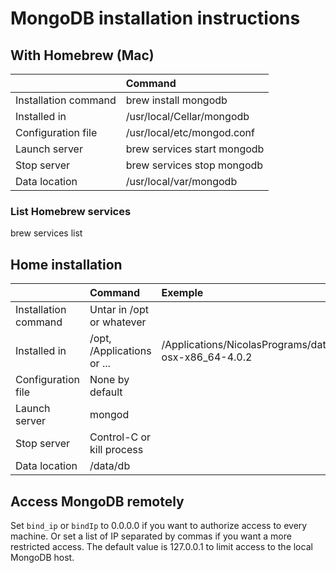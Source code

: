 
# MongoDB installation instructions
## With Homebrew (Mac)

|                           |           Command           |
| :------------------------ | :-------------------------- |
| Installation command      | brew install mongodb        |
| Installed in              | /usr/local/Cellar/mongodb   |
| Configuration file        | /usr/local/etc/mongod.conf  |
| Launch server             | brew services start mongodb |
| Stop server               | brew services stop mongodb  |
| Data location             | /usr/local/var/mongodb      |

### List Homebrew services
brew services list


## Home installation

|                           |           Command           |                                Exemple                                  |
| :------------------------ | :-------------------------- | :---------------------------------------------------------------------- |
| Installation command      | Untar in /opt or whatever   |                                                                         |
| Installed in              | /opt, /Applications or ...  | /Applications/NicolasPrograms/database/MongoDB/mongodb-osx-x86_64-4.0.2 |
| Configuration file        | None by default             |                                                                         |
| Launch server             | mongod                      |                                                                         |
| Stop server               | Control-C or kill process   |                                                                         |
| Data location             | /data/db                    |                                                                         |

## Access MongoDB remotely
Set `bind_ip` or `bindIp` to 0.0.0.0 if you want to authorize access to every machine.
Or set a list of IP separated by commas if you want a more restricted access.
The default value is 127.0.0.1 to limit access to the local MongoDB host.
